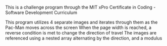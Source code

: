 This is a challenge program through the MIT xPro Certificate in Coding - Software Development Curriculum

This program utilizes 4 separate images and iterates through them as the Pac-Man moves across the screen
When the page width is reached, a reverse condition is met to change the direction of travel
The images are referenced using a nested array alternating by the direction, and a modulus